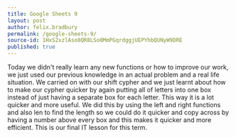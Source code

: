 ```yaml
---
title: Google Sheets 9
layout: post
author: felix.bradbury
permalink: /google-sheets-9/
source-id: 1HxS2xzlAso8QR8LSo0MmPGqrdggjUEPYhbQUNyW9DRE
published: true
---
```

Today we didn't really learn any new functions or how to improve our work, we just used our previous knowledge in an actual problem and a real life situation. We carried on with our shift cypher and we just learnt about how to make our cypher quicker by again putting all of letters into one box instead of just having a separate box for each letter. This way it is a lot quicker and more useful. We did this by using the left and right functions and also len to find the length so we could do it quicker and copy across by having a number above every box and this makes it quicker and more efficient. This is our final IT lesson for this term.

